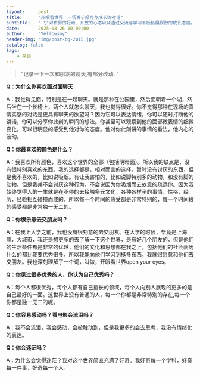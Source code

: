 ```yaml
---
layout:     post
title:      "开眼看世界：一场关于好奇与成长的对话"
subtitle:   " \"对世界的好奇、开放的心态以及通过交流与学习不断拓展视野的成长态度。\""
date:       2025-08-26 10:00:00
author:     "Yellowsoy"
header-img: "img/post-bg-2015.jpg"
catalog: false
tags:
    - 杂谈
---
```


> “记录一下一次和朋友的聊天,有部分改动. ”

**Q：为什么你喜欢面对面聊天**

A：我觉得见面，特别是在一起聊天。就是那种在公园里，然后面朝着一个湖，然后坐在一个长椅上，两个人就怎么聊天，我也觉得很好。你不觉得那种在现场的真情实感的对话是更具有聊天的欲望吗？因为它可以表达情绪，你可以随时打断他的讲话，你可以分享你此刻的瞬间的想法。你甚至可以观察到他的面部微表情的细微变化，可以很明显的感受到他对你的态度。他对你此刻讲的事情的看法，他内心的波动。


**Q：你最喜欢的颜色是什么？**

A：我喜欢所有颜色，喜欢这个世界的全部（包括阴暗面）。所以我的缺点是，没有很特别喜欢的东西。我的选择都是，相对而言的选择。暂时没有讨厌的东西，但是我不喜欢的，比如说吸烟。有让我害怕的，比如说脚特别多的动物，和没有脚的动物。但是我并不会讨厌这种行为。不会说因为你吸烟而去故意的疏远你。因为我始终觉得人的一生就是在不停的去接触多元文化，各种各样子的事情，性格，经历，经验相互碰撞而成的，所以每一个时间的感受都是非常特别的，每一个时间段的感受都是非常独一无二的。


**Q：你很乐意去交朋友吗？**

A：在我上大学之前，我也没有很刻意的去交朋友。在大学的时候，毕竟是上海嘛，大城市，我还是想更多的去了解一下这个世界，是有好几个朋友的，但是他们的生活条件都是非常的优越，他们的文化和思想都在我之上。包括他们的社会阅历什么的都比我要优秀很多，所以我能向他们学习到挺多东西，我就很愿意和他们去交朋友。我也深刻理解了一个词，叫做，开眼看世界open your eyes。


**Q：你见过很多优秀的人，你认为自己优秀吗？**

A：每个人都很优秀，每个人都有自己擅长的领域，每个人向别人展现的更多的是自己最好的一面。这世界上没有普通的人，每一个你都是非常特别的存在,每一个你都是独一无二的呢。


**Q：你容易感动吗？看电影会流泪吗？**

A：我不会流泪，我会感动，会被触动到，但是我更多的会去思考，我没有情绪化的表达。


**Q：你会迷茫吗？**

A：为什么会觉得迷茫？我对这个世界简直充满了好奇。我好奇每一个学科，好奇每一件事，好奇每一个人。





